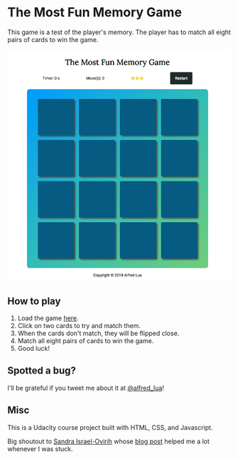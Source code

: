 # The Most Fun Memory Game

This game is a test of the player's memory. The player has to match all eight pairs of cards to win the game.

![screenshot](img/the-most-fun-memory-game.png)

## How to play

1. Load the game [here](https://htmlpreview.github.io/?https://github.com/alfredlua/memory-game/blob/initial-commit/index.html).
2. Click on two cards to try and match them.
3. When the cards don't match, they will be flipped close.
4. Match all eight pairs of cards to win the game.
5. Good luck!

## Spotted a bug?

I'll be grateful if you tweet me about it at [@alfred_lua](https://twitter.com/alfred_lua)!

## Misc

This is a Udacity course project built with HTML, CSS, and Javascript.

Big shoutout to [Sandra Israel-Ovirih](https://twitter.com/SandraIsrael_O) whose [blog post](https://scotch.io/tutorials/how-to-build-a-memory-matching-game-in-javascript) helped me a lot whenever I was stuck.
